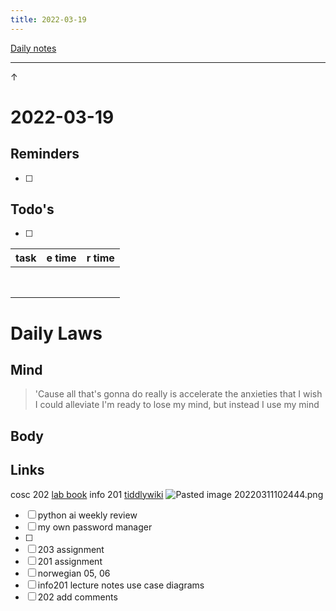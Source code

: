 ```yaml
---
title: 2022-03-19
---
```

[Daily notes](out/notes/daily-notes.md)

---
↑

# 2022-03-19
## Reminders
- [ ] 
## Todo's
- [ ] 

| task                     | e time | r time |
| -------------------------| ------ | -------|
|                          |        |        |
|                          |        |        |
|                          |        |        |
|                          |        |        |
|                          |        |        |
|                          |        |        |
|                          |        |        |
|                          |        |        |

# Daily Laws
## Mind
> 'Cause all that's gonna do really is accelerate the anxieties that I wish I could alleviate
> I'm ready to lose my mind, but instead I use my mind

## Body

## Links
cosc 202 [lab book](https://cosc202.cspages.otago.ac.nz/lab-book/COSC202LabBook.pdf)
info 201 [tiddlywiki](https://isgb.otago.ac.nz/infosci/INFO201/labs_release/raw/master/output/info201_labs.html#%2FLabs%2FLab%2002%2FLab%202%3A%20Git%20and%20GitBucket:%5B%5B%2FLabs%2FLab%2002%2FLab%202%3A%20Git%20and%20GitBucket%5D%5D)
![Pasted image 20220311102444.png](None)
- [ ] python ai weekly review
- [ ] my own password manager
- [ ] 
- [ ] 203 assignment
- [ ] 201 assignment
- [ ] norwegian 05, 06
- [ ] info201 lecture notes use case diagrams
- [ ] 202 add comments 